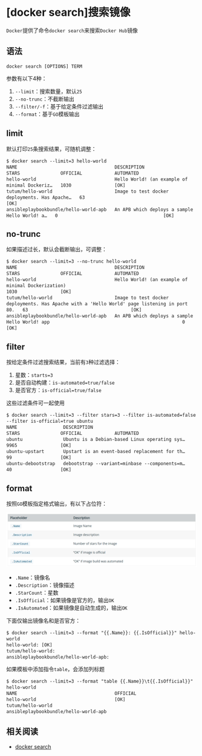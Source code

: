 
# [docker search]搜索镜像

`Docker`提供了命令`docker search`来搜索`Docker Hub`镜像

## 语法

```
docker search [OPTIONS] TERM
```

参数有以下4种：

1. `--limit`：搜索数量，默认`25`
2. `--no-trunc`：不截断输出
3. `--filter/-f`：基于给定条件过滤输出
4. `--format`：基于`GO`模板输出

## limit

默认打印`25`条搜索结果，可随机调整：

```
$ docker search --limit=3 hello-world
NAME                                    DESCRIPTION                                     STARS               OFFICIAL            AUTOMATED
hello-world                             Hello World! (an example of minimal Dockeriz…   1030                [OK]                
tutum/hello-world                       Image to test docker deployments. Has Apache…   63                                      [OK]
ansibleplaybookbundle/hello-world-apb   An APB which deploys a sample Hello World! a…   0                                       [OK]
```

## no-trunc

如果描述过长，默认会截断输出，可调整：

```
$ docker search --limit=3 --no-trunc hello-world
NAME                                    DESCRIPTION                                                                                    STARS               OFFICIAL            AUTOMATED
hello-world                             Hello World! (an example of minimal Dockerization)                                             1030                [OK]                
tutum/hello-world                       Image to test docker deployments. Has Apache with a 'Hello World' page listening in port 80.   63                                      [OK]
ansibleplaybookbundle/hello-world-apb   An APB which deploys a sample Hello World! app                                                 0                                       [OK]
```

## filter

按给定条件过滤搜索结果，当前有`3`种过滤选择：

1. 星数：`starts=3`
2. 是否自动构建：`is-automated=true/false`
3. 是否官方：`is-official=true/false`

这些过滤条件可一起使用

```
$ docker search --limit=3 --filter stars=3 --filter is-automated=false --filter is-official=true ubuntu 
NAME                 DESCRIPTION                                     STARS               OFFICIAL            AUTOMATED
ubuntu               Ubuntu is a Debian-based Linux operating sys…   9965                [OK]                
ubuntu-upstart       Upstart is an event-based replacement for th…   99                  [OK]                
ubuntu-debootstrap   debootstrap --variant=minbase --components=m…   40                  [OK] 
```

## format

按照`GO`模板指定格式输出，有以下占位符：

![](./imgs/go-format.png)

* `.Name`：镜像名
* `.Description`：镜像描述
* `.StarCount`：星数
* `.IsOfficial`：如果镜像是官方的，输出`OK`
* `.IsAutomated`：如果镜像是自动生成的，输出`OK`

下面仅输出镜像名和是否官方：

```
$ docker search --limit=3 --format "{{.Name}}: {{.IsOfficial}}" hello-world
hello-world: [OK]
tutum/hello-world: 
ansibleplaybookbundle/hello-world-apb:
```

如果模板中添加指令`table`，会添加列标题

```
$ docker search --limit=3 --format "table {{.Name}}\t{{.IsOfficial}}" hello-world
NAME                                    OFFICIAL
hello-world                             [OK]
tutum/hello-world                       
ansibleplaybookbundle/hello-world-apb   
```

## 相关阅读

* [docker search](https://docs.docker.com/engine/reference/commandline/search/)